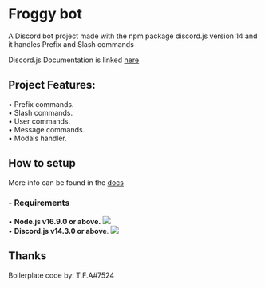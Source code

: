 # Froggy bot

A Discord bot project made with the npm package discord.js version 14 and it handles Prefix and Slash commands

Discord.js Documentation is linked [here](https://discord.js.org/#/docs/discord.js/main/general/welcome)

## Project Features:

• Prefix commands.<br>
• Slash commands.<br>
• User commands.<br>
• Message commands.<br>
• Modals handler.<br>

## How to setup

More info can be found in the [docs](https://github.com/ryelo/froggy/tree/main/docs)

### - Requirements

• **Node.js v16.9.0 or above.** <a href="https://nodejs.org/en/"><img src="https://img.shields.io/badge/v16.9.0-100000?style=flat&logo=node.js&label=Node.js&color=blue&logoColor=lime"></a><br>
• **Discord.js v14.3.0 or above**. <a href="https://www.npmjs.com/package/discord.js"><img src="https://img.shields.io/badge/v14.3.0-100000?style=flat&logo=npm&label=Discord.js&color=blue"></a>

## Thanks

Boilerplate code by: T.F.A#7524
